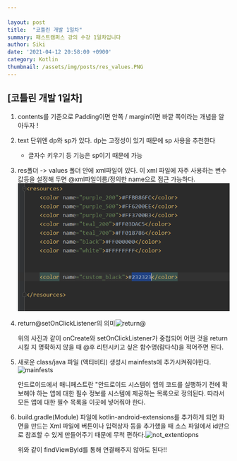 ```yaml
---

layout: post
title:  "코틀린 개발 1일차"
summary: 패스트캠퍼스 강의 수강 1일차입니다
author: Siki 
date: '2021-04-12 20:58:00 +0900'
category: Kotlin
thumbnail: /assets/img/posts/res_values.PNG
---
```

## [코틀린 개발 1일차]

1. contents를 기준으로 Padding이면 안쪽 / margin이면 바깥 쪽이라는 개념을 알아두자 !

   

2. text 단위엔 dp와 sp가 있다. dp는 고정성이 있기 때문에 sp 사용을 추천한다

   - 글자수 키우기 등 기능은 sp이기 때문에 가능

     

3. res폴더 -> values 폴더 안에 xml파일이 있다. 이 xml 파일에 자주 사용하는 변수값등을 설정해 두면 @xml파일이름/정의한 name으로 접근 가능하다.![res_values](/assets/img/posts/res_values.PNG)

   

4. return@setOnClickListener의 의미![return@](C:\Users\김보윤\Desktop\return@.PNG)

   위의 사진과 같이 onCreate와 setOnClickListener가 중첩되어 어떤 것을 return 시킬 지 명확하지 않을 때 @후 리턴시키고 싶은 함수명(람다식)을 적어주면 된다.

   

5. 새로운 class/java 파일 (액티비티) 생성시 mainfests에 추가시켜줘야한다.![mainfests](C:\Users\김보윤\Desktop\mainfests.PNG)

   안드로이드에서 매니페스트란 "안드로이드 시스템이 앱의 코드를 실행하기 전에 확보해야 하는 앱에 대한 필수 정보를 시스템에 제공하는 목록으로 정의된다. 따라서 모든 앱에 대한 필수 목록을 이곳에 넣어줘야 한다. 

   

6. build.gradle(Module) 파일에  kotlin-android-extensions를 추가하게 되면 화면을 만드는 Xml 파일에 버튼이나 입력상자 등을 추가했을 때 소스 파일에서 id만으로 참조할 수 있게 만들어주기 때문에 무척 편하다.![not_extentiopns](C:\Users\김보윤\Desktop\not_extentiopns.PNG)

   위와 같이 findViewById를 통해 연결해주지 않아도 된다!!

   ​     

   

